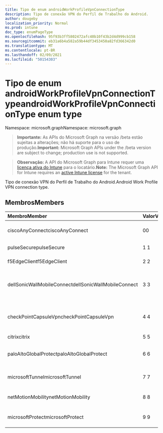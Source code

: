 ```yaml
---
title: Tipo de enum androidWorkProfileVpnConnectionType
description: Tipo de conexão VPN do Perfil de Trabalho do Android.
author: dougeby
localization_priority: Normal
ms.prod: intune
doc_type: enumPageType
ms.openlocfilehash: 95f93b3ff5802472afc40b10f43b2d4d999cb158
ms.sourcegitcommit: eb31a6b4a582a59b44df3453450a82fd366342d0
ms.translationtype: MT
ms.contentlocale: pt-BR
ms.lasthandoff: 02/09/2021
ms.locfileid: "50154303"
---
```

# <a name="androidworkprofilevpnconnectiontype-enum-type"></a><span data-ttu-id="b50a3-103">Tipo de enum androidWorkProfileVpnConnectionType</span><span class="sxs-lookup"><span data-stu-id="b50a3-103">androidWorkProfileVpnConnectionType enum type</span></span>

<span data-ttu-id="b50a3-104">Namespace: microsoft.graph</span><span class="sxs-lookup"><span data-stu-id="b50a3-104">Namespace: microsoft.graph</span></span>

> <span data-ttu-id="b50a3-105">**Importante:** As APIs do Microsoft Graph na versão /beta estão sujeitas a alterações; não há suporte para o uso de produção.</span><span class="sxs-lookup"><span data-stu-id="b50a3-105">**Important:** Microsoft Graph APIs under the /beta version are subject to change; production use is not supported.</span></span>

> <span data-ttu-id="b50a3-106">**Observação:** A API do Microsoft Graph para Intune requer uma [licença ativa do Intune](https://go.microsoft.com/fwlink/?linkid=839381) para o locatário.</span><span class="sxs-lookup"><span data-stu-id="b50a3-106">**Note:** The Microsoft Graph API for Intune requires an [active Intune license](https://go.microsoft.com/fwlink/?linkid=839381) for the tenant.</span></span>

<span data-ttu-id="b50a3-107">Tipo de conexão VPN do Perfil de Trabalho do Android.</span><span class="sxs-lookup"><span data-stu-id="b50a3-107">Android Work Profile VPN connection type.</span></span>

## <a name="members"></a><span data-ttu-id="b50a3-108">Membros</span><span class="sxs-lookup"><span data-stu-id="b50a3-108">Members</span></span>
|<span data-ttu-id="b50a3-109">Membro</span><span class="sxs-lookup"><span data-stu-id="b50a3-109">Member</span></span>|<span data-ttu-id="b50a3-110">Valor</span><span class="sxs-lookup"><span data-stu-id="b50a3-110">Value</span></span>|<span data-ttu-id="b50a3-111">Descrição</span><span class="sxs-lookup"><span data-stu-id="b50a3-111">Description</span></span>|
|:---|:---|:---|
|<span data-ttu-id="b50a3-112">ciscoAnyConnect</span><span class="sxs-lookup"><span data-stu-id="b50a3-112">ciscoAnyConnect</span></span>|<span data-ttu-id="b50a3-113">0</span><span class="sxs-lookup"><span data-stu-id="b50a3-113">0</span></span>|<span data-ttu-id="b50a3-114">Cisco AnyConnect.</span><span class="sxs-lookup"><span data-stu-id="b50a3-114">Cisco AnyConnect.</span></span>|
|<span data-ttu-id="b50a3-115">pulseSecure</span><span class="sxs-lookup"><span data-stu-id="b50a3-115">pulseSecure</span></span>|<span data-ttu-id="b50a3-116">1 </span><span class="sxs-lookup"><span data-stu-id="b50a3-116">1</span></span>|<span data-ttu-id="b50a3-117">Pulse Secure.</span><span class="sxs-lookup"><span data-stu-id="b50a3-117">Pulse Secure.</span></span>|
|<span data-ttu-id="b50a3-118">f5EdgeClient</span><span class="sxs-lookup"><span data-stu-id="b50a3-118">f5EdgeClient</span></span>|<span data-ttu-id="b50a3-119">2 </span><span class="sxs-lookup"><span data-stu-id="b50a3-119">2</span></span>|<span data-ttu-id="b50a3-120">Cliente de Borda F5.</span><span class="sxs-lookup"><span data-stu-id="b50a3-120">F5 Edge Client.</span></span>|
|<span data-ttu-id="b50a3-121">dellSonicWallMobileConnect</span><span class="sxs-lookup"><span data-stu-id="b50a3-121">dellSonicWallMobileConnect</span></span>|<span data-ttu-id="b50a3-122">3 </span><span class="sxs-lookup"><span data-stu-id="b50a3-122">3</span></span>|<span data-ttu-id="b50a3-123">Dell SonicWALL Mobile Connection.</span><span class="sxs-lookup"><span data-stu-id="b50a3-123">Dell SonicWALL Mobile Connection.</span></span>|
|<span data-ttu-id="b50a3-124">checkPointCapsuleVpn</span><span class="sxs-lookup"><span data-stu-id="b50a3-124">checkPointCapsuleVpn</span></span>|<span data-ttu-id="b50a3-125">4 </span><span class="sxs-lookup"><span data-stu-id="b50a3-125">4</span></span>|<span data-ttu-id="b50a3-126">VPN de Ponto de Verificação de Vpn de Ponto de Verificação.</span><span class="sxs-lookup"><span data-stu-id="b50a3-126">Check Point Capsule VPN.</span></span>|
|<span data-ttu-id="b50a3-127">citrix</span><span class="sxs-lookup"><span data-stu-id="b50a3-127">citrix</span></span>|<span data-ttu-id="b50a3-128">5 </span><span class="sxs-lookup"><span data-stu-id="b50a3-128">5</span></span>|<span data-ttu-id="b50a3-129">Citrix</span><span class="sxs-lookup"><span data-stu-id="b50a3-129">Citrix</span></span>|
|<span data-ttu-id="b50a3-130">paloAltoGlobalProtect</span><span class="sxs-lookup"><span data-stu-id="b50a3-130">paloAltoGlobalProtect</span></span>|<span data-ttu-id="b50a3-131">6 </span><span class="sxs-lookup"><span data-stu-id="b50a3-131">6</span></span>|<span data-ttu-id="b50a3-132">Palo Alto Networks GlobalProtect.</span><span class="sxs-lookup"><span data-stu-id="b50a3-132">Palo Alto Networks GlobalProtect.</span></span>|
|<span data-ttu-id="b50a3-133">microsoftTunnel</span><span class="sxs-lookup"><span data-stu-id="b50a3-133">microsoftTunnel</span></span>|<span data-ttu-id="b50a3-134">7 </span><span class="sxs-lookup"><span data-stu-id="b50a3-134">7</span></span>|<span data-ttu-id="b50a3-135">Túnel da Microsoft.</span><span class="sxs-lookup"><span data-stu-id="b50a3-135">Microsoft Tunnel.</span></span>|
|<span data-ttu-id="b50a3-136">netMotionMobility</span><span class="sxs-lookup"><span data-stu-id="b50a3-136">netMotionMobility</span></span>|<span data-ttu-id="b50a3-137">8 </span><span class="sxs-lookup"><span data-stu-id="b50a3-137">8</span></span>|<span data-ttu-id="b50a3-138">Mobilidade do NetMotion.</span><span class="sxs-lookup"><span data-stu-id="b50a3-138">NetMotion Mobility.</span></span>|
|<span data-ttu-id="b50a3-139">microsoftProtect</span><span class="sxs-lookup"><span data-stu-id="b50a3-139">microsoftProtect</span></span>|<span data-ttu-id="b50a3-140">9 </span><span class="sxs-lookup"><span data-stu-id="b50a3-140">9</span></span>|<span data-ttu-id="b50a3-141">Proteção da Microsoft.</span><span class="sxs-lookup"><span data-stu-id="b50a3-141">Microsoft Protect.</span></span>|




